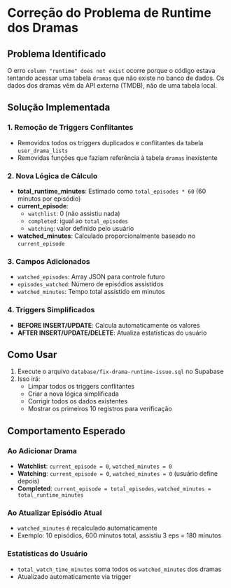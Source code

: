 # Correção do Problema de Runtime dos Dramas

## Problema Identificado

O erro `column "runtime" does not exist` ocorre porque o código estava tentando acessar uma tabela `dramas` que não existe no banco de dados. Os dados dos dramas vêm da API externa (TMDB), não de uma tabela local.

## Solução Implementada

### 1. Remoção de Triggers Conflitantes
- Removidos todos os triggers duplicados e conflitantes da tabela `user_drama_lists`
- Removidas funções que faziam referência à tabela `dramas` inexistente

### 2. Nova Lógica de Cálculo
- **total_runtime_minutes**: Estimado como `total_episodes * 60` (60 minutos por episódio)
- **current_episode**: 
  - `watchlist`: 0 (não assistiu nada)
  - `completed`: igual ao `total_episodes`
  - `watching`: valor definido pelo usuário
- **watched_minutes**: Calculado proporcionalmente baseado no `current_episode`

### 3. Campos Adicionados
- `watched_episodes`: Array JSON para controle futuro
- `episodes_watched`: Número de episódios assistidos
- `watched_minutes`: Tempo total assistido em minutos

### 4. Triggers Simplificados
- **BEFORE INSERT/UPDATE**: Calcula automaticamente os valores
- **AFTER INSERT/UPDATE/DELETE**: Atualiza estatísticas do usuário

## Como Usar

1. Execute o arquivo `database/fix-drama-runtime-issue.sql` no Supabase
2. Isso irá:
   - Limpar todos os triggers conflitantes
   - Criar a nova lógica simplificada
   - Corrigir todos os dados existentes
   - Mostrar os primeiros 10 registros para verificação

## Comportamento Esperado

### Ao Adicionar Drama
- **Watchlist**: `current_episode = 0`, `watched_minutes = 0`
- **Watching**: `current_episode = 0`, `watched_minutes = 0` (usuário define depois)
- **Completed**: `current_episode = total_episodes`, `watched_minutes = total_runtime_minutes`

### Ao Atualizar Episódio Atual
- `watched_minutes` é recalculado automaticamente
- Exemplo: 10 episódios, 600 minutos total, assistiu 3 eps = 180 minutos

### Estatísticas do Usuário
- `total_watch_time_minutes` soma todos os `watched_minutes` dos dramas
- Atualizado automaticamente via trigger